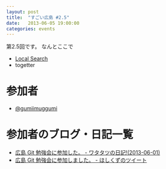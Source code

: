 ```yaml
---
layout: post
title:  "すごい広島 #2.5"
date:   2013-06-05 19:00:00
categories: events
---
```


第2.5回です。
なんとここで

* [Local Search](http://local.aguuu.com/events/15354)
* togetter

<!-- 概要 -->

# 参加者
* [@gumiimuggumi](https://twitter.com/gumiimuggumi)
# 参加者のブログ・日記一覧
* [広島 Git 勉強会に参加した。 - ワタタツの日記!(2013-06-01)](http://kita.dyndns.org/diary/?date=20130601#p01)
* [広島 Git 勉強会に参加しました。 - ほしくずのツイート](https://twitter.com/gumiimuggumi/status/340728822787870720)

